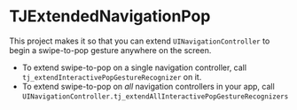 # TJExtendedNavigationPop

This project makes it so that you can extend `UINavigationController` to begin a swipe-to-pop gesture anywhere on the screen.

- To extend swipe-to-pop on a single navigation controller, call `tj_extendInteractivePopGestureRecognizer` on it.
- To extend swipe-to-pop on _all_ navigation controllers in your app, call `UINavigationController.tj_extendAllInteractivePopGestureRecognizers`
